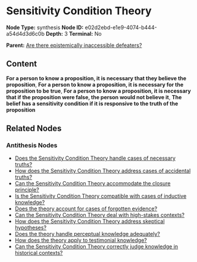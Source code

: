 # Sensitivity Condition Theory

**Node Type:** synthesis
**Node ID:** e02d2ebd-e1e9-4074-b444-a54d4d3d6c0b
**Depth:** 3
**Terminal:** No

**Parent:** [Are there epistemically inaccessible defeaters?](are-there-epistemically-inaccessible-defeaters-antithesis-003a3521-8401-44fd-9d1f-65115eb03525.md)

## Content

**For a person to know a proposition, it is necessary that they believe the proposition**, **For a person to know a proposition, it is necessary for the proposition to be true**, **For a person to know a proposition, it is necessary that if the proposition were false, the person would not believe it**, **The belief has a sensitivity condition if it is responsive to the truth of the proposition**

## Related Nodes

### Antithesis Nodes

- [Does the Sensitivity Condition Theory handle cases of necessary truths?](does-the-sensitivity-condition-theory-handle-cases-of-necessary-truths-antithesis-f5049b2d-b0bd-47a8-bab2-2ab4437cf72b.md)
- [How does the Sensitivity Condition Theory address cases of accidental truths?](how-does-the-sensitivity-condition-theory-address-cases-of-accidental-truths-antithesis-84e0907e-46df-4cd4-88c1-7e4efd1b44b6.md)
- [Can the Sensitivity Condition Theory accommodate the closure principle?](can-the-sensitivity-condition-theory-accommodate-the-closure-principle-antithesis-83006d4f-5c7d-4b09-8ac1-f14140872512.md)
- [Is the Sensitivity Condition Theory compatible with cases of inductive knowledge?](is-the-sensitivity-condition-theory-compatible-with-cases-of-inductive-knowledge-antithesis-4685b18c-5554-494a-bab8-cc489c49dcaa.md)
- [Does the theory account for cases of forgotten evidence?](does-the-theory-account-for-cases-of-forgotten-evidence-antithesis-2ed24cd7-73e0-4b3b-847b-ff49fb1661ca.md)
- [Can the Sensitivity Condition Theory deal with high-stakes contexts?](can-the-sensitivity-condition-theory-deal-with-high-stakes-contexts-antithesis-15420064-ac6a-4693-a161-a59369f5585c.md)
- [How does the Sensitivity Condition Theory address skeptical hypotheses?](how-does-the-sensitivity-condition-theory-address-skeptical-hypotheses-antithesis-c5f4edeb-dce2-4f10-b3a3-665f90333075.md)
- [Does the theory handle perceptual knowledge adequately?](does-the-theory-handle-perceptual-knowledge-adequately-antithesis-2486d805-6a16-47a4-833a-09d1fcbad5ad.md)
- [How does the theory apply to testimonial knowledge?](how-does-the-theory-apply-to-testimonial-knowledge-antithesis-f8129098-3947-4e24-9e64-b9737d377e66.md)
- [Can the Sensitivity Condition Theory correctly judge knowledge in historical contexts?](can-the-sensitivity-condition-theory-correctly-judge-knowledge-in-historical-contexts-antithesis-2d057f91-01ed-41fa-9815-8a7ecd79640f.md)
